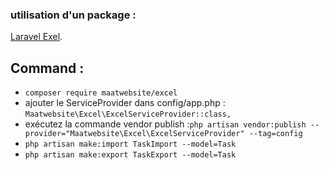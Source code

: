 ### utilisation d'un package  : 
[Laravel Exel](https://laravel-excel.com/).
## Command :
- ``composer require maatwebsite/excel``
- ajouter le ServiceProvider dans config/app.php : ``Maatwebsite\Excel\ExcelServiceProvider::class,
``
-  exécutez la commande vendor publish :``php artisan vendor:publish --provider="Maatwebsite\Excel\ExcelServiceProvider" --tag=config``
- ``php artisan make:import TaskImport --model=Task``
- ``php artisan make:export TaskExport --model=Task``


